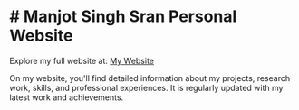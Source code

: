 # # Manjot Singh Sran Personal Website 

Explore my full website at: [My Website](https://manjotsran.github.io/My-Website/)

On my website, you'll find detailed information about my projects, research work, skills, and professional experiences. It is regularly updated with my latest work and achievements.
